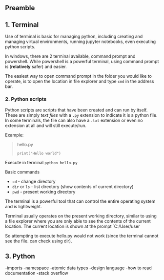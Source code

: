 ## Preamble


## 1. Terminal

Use of terminal is basic for managing python, including creating and managing virtual environments, running jupyter notebooks, even executing python scripts.

In windows, there are 2 terminal available, command prompt and powershell. While powershell is a powerful terminal, using command prompt is (**relatively** safer) and easier.

The easiest way to open command prompt in the folder you would like to operate, is to open the location in file explorer and type `cmd` in the address bar.



### 2. Python scripts
Python scripts are scripts that have been created and can run by itself. These are simply *text files* with a `.py` extension to indicate it is a python file. In some terminals, the file can also have a `.txt` extension or even no extension at all and will still execute/run.


Example:
> hello.py
> ```
> print("Hello world")
> ```

Execute in terminal
`python hello.py`


Basic commands
 - `cd` - change directory
 - `dir` or `ls` - list directory (show contents of current directory)
 - `pwd` - present working directory

The terminal is a powerful tool that can control the entire operating system and is lightweight.

Terminal usually operates on the present working directory, similar to using a file explorer where you are only able to see the contents of the current location. The current location is shown at the prompt `C:/User/user

So attempting to execute hello.py would not work (since the terminal cannot see the file. can check using dir).









## 3. Python
-imports
-namespace
-atomic data types
-design language
-how to read documentation
-stack overflow
